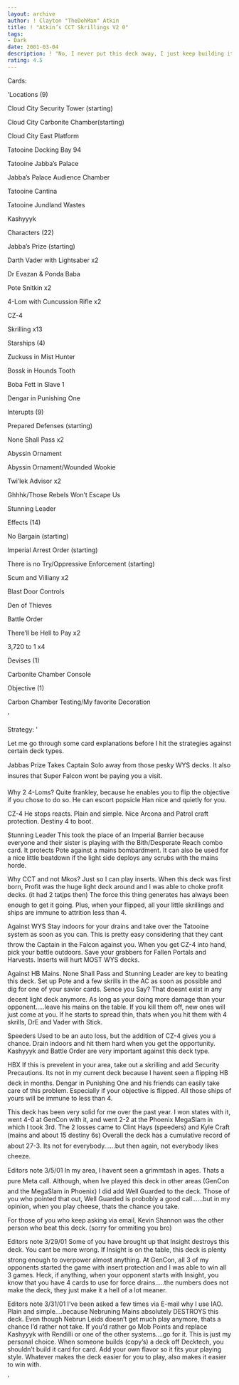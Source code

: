 ```yaml
---
layout: archive
author: ! Clayton "TheDohMan" Atkin
title: ! "Atkin’s CCT Skrillings V2 0"
tags:
- Dark
date: 2001-03-04
description: ! "No, I never put this deck away, I just keep building it stronger than it was before.  I’ve played with this deck off and on since I won the state championships with it in 2000."
rating: 4.5
---
```

Cards: 

'Locations (9)

Cloud City Security Tower (starting)

Cloud City Carbonite Chamber(starting)

Cloud City East Platform

Tatooine Docking Bay 94

Tatooine Jabba’s Palace

Jabba’s Palace Audience Chamber

Tatooine Cantina

Tatooine Jundland Wastes

Kashyyyk


Characters (22)

Jabba’s Prize (starting)

Darth Vader with Lightsaber x2

Dr Evazan & Ponda Baba

Pote Snitkin x2

4-Lom with Cuncussion Rifle x2

CZ-4

Skrilling x13


Starships (4)

Zuckuss in Mist Hunter

Bossk in Hounds Tooth

Boba Fett in Slave 1

Dengar in Punishing One


Interupts (9)

Prepared Defenses (starting)

None Shall Pass x2

Abyssin Ornament

Abyssin Ornament/Wounded Wookie

Twi’lek Advisor x2

Ghhhk/Those Rebels Won’t Escape Us

Stunning Leader


Effects (14)

No Bargain (starting)

Imperial Arrest Order (starting)

There is no Try/Oppressive Enforcement (starting)

Scum and Villiany x2

Blast Door Controls

Den of Thieves

Battle Order

There’ll be Hell to Pay x2

3,720 to 1 x4


Devises (1)

Carbonite Chamber Console


Objective (1)

Carbon Chamber Testing/My favorite Decoration


'

Strategy: '

  Let me go through some card explanations before I hit the strategies against certain deck types.

Jabbas Prize  Takes Captain Solo away from those pesky WYS decks.  It also insures that Super Falcon wont be paying you a visit.


Why 2 4-Loms?  Quite frankley, because he enables you to flip the objective if you chose to do so.  He can escort popsicle Han nice and quietly for you.  


CZ-4  He stops reacts.  Plain and simple.  Nice Arcona and Patrol craft protection.  Destiny 4 to boot.


Stunning Leader  This took the place of an Imperial Barrier because everyone and their sister is playing with the Bith/Desperate Reach combo card.  It protects Pote against a mains bombardment.  It can also be used for a nice little beatdown if the light side deploys any scrubs with the mains horde.


Why CCT and not Mkos? Just so I can play inserts.  When this deck was first born, Profit was the huge light deck around and I was able to choke profit decks. (it had 2 tatjps then) The force this thing generates has always been enough to get it going.  Plus, when your flipped, all your little skrillings and ships are immune to attrition less than 4.  


  Against WYS  Stay indoors for your drains and take over the Tatooine system as soon as you can.  This is pretty easy considering that they cant throw the Captain in the Falcon against you.  When you get CZ-4 into hand, pick your battle outdoors.  Save your grabbers for Fallen Portals and Harvests.  Inserts will hurt MOST WYS decks.  


  Against HB Mains.  None Shall Pass and Stunning Leader are key to beating this deck.  Set up Pote and a few skrills in the AC as soon as possible and dig for one of your savior cards.  Sence you Say?  That doesnt exist in any decent light deck anymore.  As long as your doing more damage than your opponent.....leave his mains on the table.  If you kill them off, new ones will just come at you.  If he starts to spread thin, thats when you hit them with 4 skrills, DrE and Vader with Stick.  


  Speeders  Used to be an auto loss, but the addition of CZ-4 gives you a chance.  Drain indoors and hit them hard when you get the opportunity.  Kashyyyk and Battle Order are very important against this deck type. 


  HBX  If this is prevelent in your area, take out a skrilling and add Security Precautions.  Its not in my current deck because I havent seen a flipping HB deck in months.  Dengar in Punishing One and his friends can easily take care of this problem.  Especially if your objective is flipped.  All those ships of yours will be immune to less than 4.  


  This deck has been very solid for me over the past year.  I won states with it, went 4-0 at GenCon with it, and went 2-2 at the Phoenix MegaSlam in which I took 3rd.  The 2 losses came to Clint Hays (speeders) and Kyle Craft (mains and about 15 destiny 6s) Overall the deck has a cumulative record of about 27-3.  Its not for everybody......but then again, not everybody likes cheeze.  


  Editors note 3/5/01  In my area, I havent seen a grimmtash in ages.  Thats a pure Meta call.  Although, when Ive played this deck in other areas (GenCon and the MegaSlam in Phoenix) I did add Well Guarded to the deck.  Those of you who pointed that out, Well Guarded is probobly a good call......but in my opinion, when you play cheese, thats the chance you take.  

  For those of you who keep asking via email, Kevin Shannon was the other person who beat this deck. (sorry for ommiting you bro)


  Editors note 3/29/01  Some of you have brought up that Insight destroys this deck.  You cant be more wrong.  If Insight is on the table, this deck is plenty strong enough to overpower almost anything.  At GenCon, all 3 of my opponents started the game with insert protection and I was able to win all 3 games.  Heck, if anything, when your opponent starts with Insight, you know that you have 4 cards to use for force drains.....the numbers does not make the deck, they just make it a hell of a lot meaner.  


Editors note 3/31/01  I’ve been asked a few times via E-mail why I use IAO.  Plain and simple....because Nebruning Mains absolutely DESTROYS this deck.  Even though Nebrun Leids doesn’t get much play anymore, thats a chance I’d  rather not take.  If you’d rather go Mob Points and replace Kashyyyk with Rendilli or one of the other systems....go for it.  This is just my personal choice.  When someone builds (copy’s) a deck off Decktech, you shouldn’t build it card for card.  Add your own flavor so it fits your playing style.  Whatever makes the deck easier for you to play, also makes it easier to win with.  



'